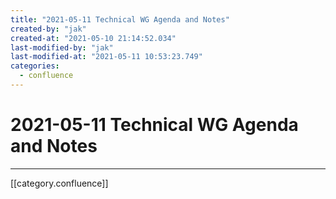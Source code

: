 ```yaml
---
title: "2021-05-11 Technical WG Agenda and Notes"
created-by: "jak"
created-at: "2021-05-10 21:14:52.034"
last-modified-by: "jak"
last-modified-at: "2021-05-11 10:53:23.749"
categories:
  - confluence
---
```


# 2021-05-11 Technical WG Agenda and Notes


---

[[category.confluence]]
